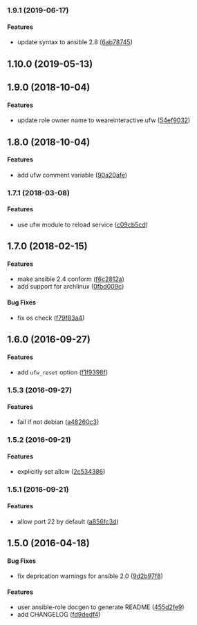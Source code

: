 <a name="1.9.1"></a>
### 1.9.1 (2019-06-17)


#### Features

*   update syntax to ansible 2.8 ([6ab78745](https://github.com/weareinteractive/ansible-ufw/commit/6ab787459a63901175e661875579e715e238eccb))



<a name="1.10.0"></a>
## 1.10.0 (2019-05-13)




<a name="1.9.0"></a>
## 1.9.0 (2018-10-04)


#### Features

*   update role owner name to weareinteractive.ufw ([54ef9032](https://github.com/weareinteractive/ansible-ufw/commit/54ef90320d1323e1d866a0110e86cca4556bad0f))



<a name="1.8.0"></a>
## 1.8.0 (2018-10-04)


#### Features

*   add ufw comment variable ([90a20afe](https://github.com/weareinteractive/ansible-ufw/commit/90a20afe44e90ffce941c847aeb2add881fb0ecc))



<a name="1.7.1"></a>
### 1.7.1 (2018-03-08)


#### Features

*   use ufw module to reload service ([c09cb5cd](https://github.com/weareinteractive/ansible-ufw/commit/c09cb5cdb1d88e7734149314517e0b42961b67db))



<a name="1.7.0"></a>
## 1.7.0 (2018-02-15)


#### Features

*   make ansible 2.4 conform ([f6c2812a](https://github.com/weareinteractive/ansible-ufw/commit/f6c2812a62c0969e5398667c9b9d2c9569e919f1))
*   add support for archlinux ([0fbd009c](https://github.com/weareinteractive/ansible-ufw/commit/0fbd009c933ae036c27d97c6034129d5ced24854))

#### Bug Fixes

*   fix os check ([f79f83a4](https://github.com/weareinteractive/ansible-ufw/commit/f79f83a4b22cf57dde07cd8dc44ff4c4ba3fcbe0))



<a name="1.6.0"></a>
## 1.6.0 (2016-09-27)


#### Features

*   add `ufw_reset` option ([f1f9398f](https://github.com/weareinteractive/ansible-ufw/commit/f1f9398f14450fecdfce447745784046d86ee2be))



<a name="1.5.3"></a>
### 1.5.3 (2016-09-27)


#### Features

*   fail if not debian ([a48260c3](https://github.com/weareinteractive/ansible-ufw/commit/a48260c32176585b977e5e8b307b9e859e67cdc1))



<a name="1.5.2"></a>
### 1.5.2 (2016-09-21)


#### Features

*   explicitly set allow ([2c534386](https://github.com/weareinteractive/ansible-ufw/commit/2c534386a0796d6cce368787d6f373844d2f87a5))



<a name="1.5.1"></a>
### 1.5.1 (2016-09-21)


#### Features

*   allow port 22 by default ([a856fc3d](https://github.com/weareinteractive/ansible-ufw/commit/a856fc3d2327764995cad8d428744e4f66f63da2))



<a name="1.5.0"></a>
## 1.5.0 (2016-04-18)


#### Bug Fixes

*   fix deprication warnings for ansible 2.0 ([9d2b97f8](https://github.com/weareinteractive/ansible-ufw/commit/9d2b97f8a687d402d607c0f80ef10f2073bd1591))

#### Features

*   user ansible-role docgen to generate README ([455d2fe9](https://github.com/weareinteractive/ansible-ufw/commit/455d2fe98e313fd279ce59dda6822178e3a1845e))
*   add CHANGELOG ([fd9dedf4](https://github.com/weareinteractive/ansible-ufw/commit/fd9dedf4eb9561f90b29404d025e3b7717cbb93e))



